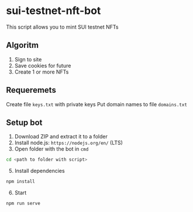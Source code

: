 # sui-testnet-nft-bot

This script allows you to mint SUI testnet NFTs 

## Algoritm
1) Sign to site
2) Save cookies for future
3) Create 1 or more NFTs

## Requeremets

Create file  `keys.txt` with private keys
Put domain names to file `domains.txt`

## Setup bot
1) Download ZIP and extract it to a folder
2) Install node.js: `https://nodejs.org/en/` (LTS)
4) Open folder with the bot in `cmd`
```bash
cd <path to folder with script>
```
5) Install dependencies
```bash
npm install
```
6) Start
```bash
npm run serve
```
